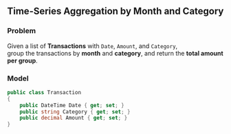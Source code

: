 ## Time-Series Aggregation by Month and Category

### Problem

Given a list of **Transactions** with `Date`, `Amount`, and `Category`,  
group the transactions by **month** and **category**, and return the **total amount per group**.


### Model

```csharp
public class Transaction
{
    public DateTime Date { get; set; }
    public string Category { get; set; }
    public decimal Amount { get; set; }
}
```
